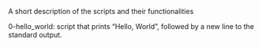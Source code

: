 A short description of the scripts and their functionalities

0-hello_world:  script that prints “Hello, World”, followed by a new line to the standard output.
